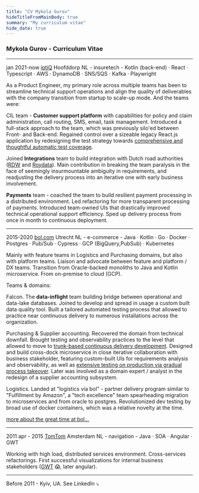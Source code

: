 ```yaml
---
title: "CV Mykola Gurov"
hideTitleFromMainBody: true
summary: "My curriculum vitae"
hide_date: true
---
```


### Mykola Gurov - Curriculum Vitae

---

jan 2021-now [iptiQ](https://www.iptiq.com/) Hoofddorp NL - insuretech - Kotlin (back-end) · React · Typescript · AWS · DynamoDB · SNS/SQS · Kafka · Playwright 

As a Product Engineer, my primary role across multiple teams has been to streamline technical support operations and align the quality of deliverables with the company transition from startup to scale-up mode. And the teams were:

CIL team - **Customer support platform** with capabilities for policy and claim administration, call routing, SMS, email, task management. Introduced a full-stack approach to the team, which was previously silo'ed between Front- and Back-end. Regained control over a sizeable legacy React.js application by redesigning the test strategy towards [comprehensive and thoughtful automatic test coverage](/talks/app-testing-with-playwright/).

Joined **Integrations** team to build integration with Dutch road authorities ([RDW](https://www.rdw.nl/) and [Roydata](https://www.seps.nl/roy-data/)). Main contribution in breaking the team paralysis in the face of seemingly insurmountable ambiguity in requirements, and readjusting the delivery process into an iterative one with early business involvement.

**Payments** team - coached the team to build resilient payment processing in a distributed environment. Led refactoring for more transparent processing of payments. Introduced team-owned UIs that drastically improved technical operational support efficiency. Sped up delivery process from once in month to continuous deployment. 

---

2015-2020 [bol.com](https://bol.com) Utrecht NL - e-commerce - Java · Kotlin · Go · Docker · Postgres · Pub/Sub · Cypress · GCP (BigQuery,PubSub) · Kubernetes

Mainly with feature teams in Logistics and Purchasing domains, but also with platform teams. Liaison and advocate between feature and platform / DX teams.  Transition from Oracle-backed monoliths to Java and Kotlin microservice. From on-premise to cloud (GCP). 

Teams & domains: 

Falcon. The **data-inflight** team building bridge between operational and data-lake databases. Joined to develop and spread in usage a custom built data quality tool. Built a tailored automated testing process that allowed to practice near continuous delivery to numerous installations across the organization. 

Purchasing & Supplier accounting. Recovered the domain from technical downfall. Brought testing and observability practices to the level that allowed to move to [trunk-based continuous delivery development](/talks/trunk-based-delivery/). Designed and build cross-dock microservice in close iterative collaboration with business stakeholder, featuring custom-built UIs for requirements analysis and observability, as well as [extensive testing on production via gradual process takeover](/talks/testing-on-production/). Later was involved as a domain expert / analyst in the redesign of a supplier accounting subsystem.

Logistics. Landed at "logistics via bol" - partner delivery program similar to "Fulfillment by Amazon", a "tech excellence" team spearheading migration to microservices and from oracle to postgres. Revolutionized dev testing by broad use of docker containers, which was a relative novelty at the time.


[more about the great time at bol...](/about/bol)

---

2011 apr - 2015 [TomTom](https://www.tomtom.com) Amsterdam NL - navigation - Java · SOA · Angular · GWT

Working with high load, distributed services environment. Cross-services refactorings. First successful visualizations for internal business stakeholders ([GWT](https://en.wikipedia.org/wiki/Google_Web_Toolkit) 😱, later angular). 

----

Before 2011 - Kyiv, UA. See LinkedIn ⤵️
